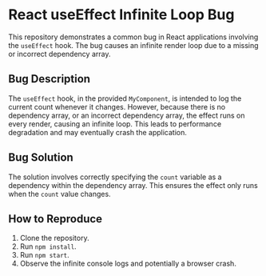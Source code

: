 # React useEffect Infinite Loop Bug

This repository demonstrates a common bug in React applications involving the `useEffect` hook.  The bug causes an infinite render loop due to a missing or incorrect dependency array.

## Bug Description
The `useEffect` hook, in the provided `MyComponent`, is intended to log the current count whenever it changes.  However, because there is no dependency array, or an incorrect dependency array, the effect runs on every render, causing an infinite loop. This leads to performance degradation and may eventually crash the application.

## Bug Solution
The solution involves correctly specifying the `count` variable as a dependency within the dependency array.  This ensures the effect only runs when the `count` value changes.

## How to Reproduce
1. Clone the repository.
2. Run `npm install`.
3. Run `npm start`.
4. Observe the infinite console logs and potentially a browser crash.